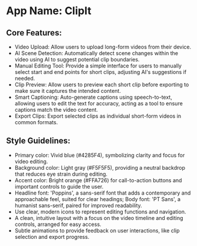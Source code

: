 # **App Name**: ClipIt

## Core Features:

- Video Upload: Allow users to upload long-form videos from their device.
- AI Scene Detection: Automatically detect scene changes within the video using AI to suggest potential clip boundaries.
- Manual Editing Tool: Provide a simple interface for users to manually select start and end points for short clips, adjusting AI's suggestions if needed.
- Clip Preview: Allow users to preview each short clip before exporting to make sure it captures the intended content.
- Smart Captioning: Auto-generate captions using speech-to-text, allowing users to edit the text for accuracy, acting as a tool to ensure captions match the video content.
- Export Clips: Export selected clips as individual short-form videos in common formats.

## Style Guidelines:

- Primary color: Vivid blue (#4285F4), symbolizing clarity and focus for video editing.
- Background color: Light gray (#F5F5F5), providing a neutral backdrop that reduces eye strain during editing.
- Accent color: Bright orange (#FFA726) for call-to-action buttons and important controls to guide the user.
- Headline font: 'Poppins', a sans-serif font that adds a contemporary and approachable feel, suited for clear headings; Body font: 'PT Sans', a humanist sans-serif, paired for improved readability.
- Use clear, modern icons to represent editing functions and navigation.
- A clean, intuitive layout with a focus on the video timeline and editing controls, arranged for easy access.
- Subtle animations to provide feedback on user interactions, like clip selection and export progress.